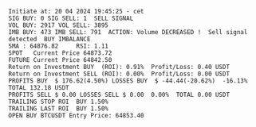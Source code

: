     Initiate at: 20 04 2024 19:45:25 - cet
    SIG BUY: 0 SIG SELL: 1  SELL SIGNAL
    VOL BUY: 2917 VOL SELL: 3895
    IMB BUY: 473 IMB SELL: 791  ACTION: Volume DECREASED !  Sell signal detected  BUY IMBALANCE
    SMA : 64876.82     RSI: 1.11
    SPOT   Current Price 64873.72
    FUTURE Current Price 64842.50
    Return on Investment BUY  (ROI): 0.91%  Profit/Loss: 0.40 USDT
    Return on Investment SELL (ROI): 0.00%  Profit/Loss: 0.00 USDT
    PROFITS BUY  $ 176.62(4.50%) LOSSES BUY  $ -44.44(-20.62%)  -16.13%  TOTAL 132.18 USDT
    PROFITS SELL $ 0.00 LOSSES SELL $ 0.00  0.00%  TOTAL 0.00 USDT
    TRAILING STOP ROI  BUY 1.50%
    TRAILING LAST ROI  BUY 1.50%
    OPEN BUY BTCUSDT Entry Price: 64853.40
